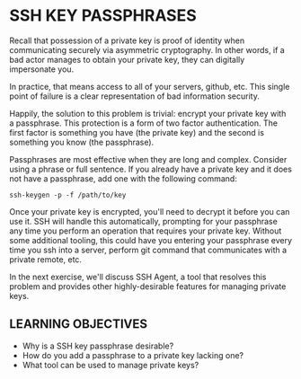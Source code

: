 # SSH KEY PASSPHRASES

Recall that possession of a private key is proof of identity when communicating
securely via asymmetric cryptography. In other words, if a bad actor manages to
obtain your private key, they can digitally impersonate you.

In practice, that means access to all of your servers, github, etc. This single
point of failure is a clear representation of bad information security.

Happily, the solution to this problem is trivial: encrypt your private key with
a passphrase. This protection is a form of two factor authentication. The first
factor is something you have (the private key) and the second is something you
know (the passphrase).

Passphrases are most effective when they are long and complex. Consider using a
phrase or full sentence. If you already have a private key and it does not have
a passphrase, add one with the following command:

```
ssh-keygen -p -f /path/to/key
```

Once your private key is encrypted, you'll need to decrypt it before you can use
it. SSH will handle this automatically, prompting for your passphrase any time
you perform an operation that requires your private key. Without some additional
tooling, this could have you entering your passphrase every time you ssh into a
server, perform git command that communicates with a private remote, etc.

In the next exercise, we'll discuss SSH Agent, a tool that resolves this problem
and provides other highly-desirable features for managing private keys.

## LEARNING OBJECTIVES

- Why is a SSH key passphrase desirable?
- How do you add a passphrase to a private key lacking one?
- What tool can be used to manage private keys?
